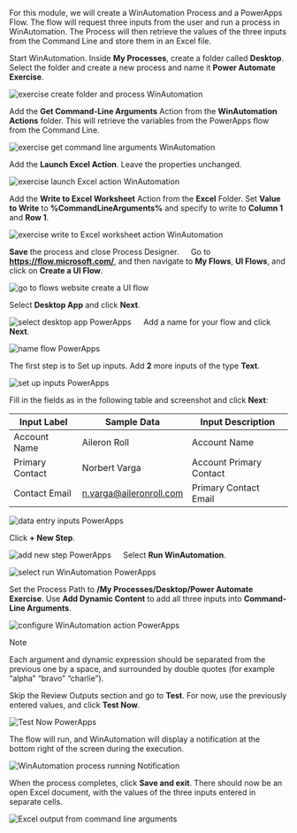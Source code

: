 For this module, we will create a WinAutomation Process and a PowerApps Flow. The flow will request three inputs from the user and run a process in WinAutomation. The Process will then retrieve the values of the three inputs from the Command Line and store them in an Excel file.

Start WinAutomation. Inside **My Processes**, create a folder called **Desktop**. Select the folder and create a new process and name it **Power Automate Exercise**.

![exercise create folder and process WinAutomation](..\media\exercise-create-folder-and-process-WinAutomation.png)

Add the **Get Command-Line Arguments** Action from the **WinAutomation Actions** folder. This will retrieve the variables from the PowerApps flow from the Command Line.

![exercise get command line arguments WinAutomation](..\media\exercise-get-command-line-arguments-WinAutomation.png)

Add the **Launch Excel Action**. Leave the properties unchanged.

![exercise launch Excel action WinAutomation](..\media\exercise-launch-Excel-action-WinAutomation.png)

Add the **Write to Excel Worksheet** Action from the **Excel** Folder. Set **Value to Write** to **%CommandLineArguments%** and specify to write to **Column 1** and **Row 1**.

![exercise write to Excel worksheet action WinAutomation](..\media\exercise-write-to-Excel-worksheet-action-WinAutomation.png)

**Save** the process and close Process Designer.
 
Go to **https://flow.microsoft.com/**, and then navigate to **My Flows**, **UI Flows**, and click on **Create a UI Flow**.

![go to flows website create a UI flow](..\media\go-to-flows-website-create-a-UI-flow.png)

Select **Desktop App** and click **Next**.

![select desktop app PowerApps](..\media\select-desktop-app-PowerApps.png)
 
Add a name for your flow and click **Next**.

![name flow PowerApps](..\media\name-flow-PowerApps.png)

The first step is to Set up inputs. Add **2** more inputs of the type **Text**.

![set up inputs PowerApps](..\media\set-up-inputs-PowerApps.png)

Fill in the fields as in the following table and screenshot and click **Next**:


| Input Label   | Sample Data   | Input Description|
|-|-|-|
| Account Name | Aileron Roll | Account Name |
| Primary Contact | Norbert Varga | Account Primary Contact |
| Contact Email | n.varga@aileronroll.com | Primary Contact Email |

![data entry inputs PowerApps](..\media\data-entry-inputs-PowerApps.png)
 
Click **+ New Step**.

![add new step PowerApps](..\media\add-new-step-PowerApps.png)
 
Select **Run WinAutomation**.

![select run WinAutomation PowerApps](..\media\select-run-WinAutomation-PowerApps.png)

Set the Process Path to **/My Processes/Desktop/Power Automate Exercise**. Use **Add Dynamic Content** to add all three inputs into **Command-Line Arguments**.

![configure WinAutomation action PowerApps](..\media\configure-WinAutomation-action-PowerApps.png)

> [!NOTE]
> Each argument and dynamic expression should be separated from the previous one by a space, and surrounded by double quotes (for example “alpha” “bravo” “charlie”).

Skip the Review Outputs section and go to **Test**. For now, use the previously entered values, and click **Test Now**.

![Test Now PowerApps](..\media\Test-Now-PowerApps.png)
 
The flow will run, and WinAutomation will display a notification at the bottom right of the screen during the execution.

![WinAutomation process running Notification](..\media\WinAutomation-process-running-Notification.png)

When the process completes, click **Save and exit**. There should now be an open Excel document, with the values of the three inputs entered in separate cells.

![Excel output from command line arguments](..\media\Excel-output-from-command-line-arguments.png)